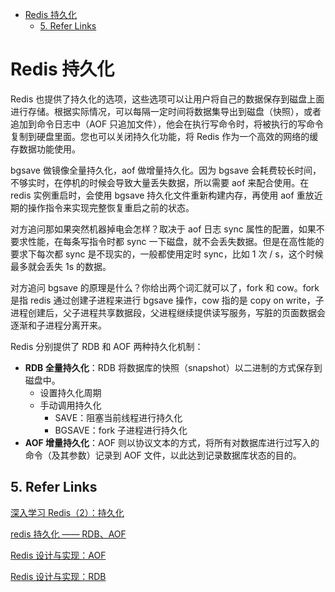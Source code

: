 - [Redis 持久化](#redis-持久化)
  - [5. Refer Links](#5-refer-links)

# Redis 持久化

Redis 也提供了持久化的选项，这些选项可以让用户将自己的数据保存到磁盘上面进行存储。根据实际情况，可以每隔一定时间将数据集导出到磁盘（快照），或者追加到命令日志中（AOF 只追加文件），他会在执行写命令时，将被执行的写命令复制到硬盘里面。您也可以关闭持久化功能，将 Redis 作为一个高效的网络的缓存数据功能使用。

bgsave 做镜像全量持久化，aof 做增量持久化。因为 bgsave 会耗费较长时间，不够实时，在停机的时候会导致大量丢失数据，所以需要 aof 来配合使用。在 redis 实例重启时，会使用 bgsave 持久化文件重新构建内存，再使用 aof 重放近期的操作指令来实现完整恢复重启之前的状态。

对方追问那如果突然机器掉电会怎样？取决于 aof 日志 sync 属性的配置，如果不要求性能，在每条写指令时都 sync 一下磁盘，就不会丢失数据。但是在高性能的要求下每次都 sync 是不现实的，一般都使用定时 sync，比如 1 次 / s，这个时候最多就会丢失 1s 的数据。

对方追问 bgsave 的原理是什么？你给出两个词汇就可以了，fork 和 cow。fork 是指 redis 通过创建子进程来进行 bgsave 操作，cow 指的是 copy on write，子进程创建后，父子进程共享数据段，父进程继续提供读写服务，写脏的页面数据会逐渐和子进程分离开来。

Redis 分别提供了 RDB 和 AOF 两种持久化机制：
- **RDB 全量持久化**：RDB 将数据库的快照（snapshot）以二进制的方式保存到磁盘中。
  - 设置持久化周期
  - 手动调用持久化
    - SAVE：阻塞当前线程进行持久化
    - BGSAVE：fork 子进程进行持久化
- **AOF 增量持久化**：AOF 则以协议文本的方式，将所有对数据库进行过写入的命令（及其参数）记录到 AOF 文件，以此达到记录数据库状态的目的。

## 5. Refer Links

[深入学习 Redis（2）：持久化](https://www.cnblogs.com/kismetv/p/9137897.html)

[redis 持久化 —— RDB、AOF](https://lanjingling.github.io/2015/11/16/redis-chijiuhua/)

[Redis 设计与实现：AOF](https://redisbook.readthedocs.io/en/latest/internal/aof.html)

[Redis 设计与实现：RDB](https://redisbook.readthedocs.io/en/latest/internal/rdb.html)